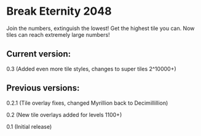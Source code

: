 # Break Eternity 2048
Join the numbers, extinguish the lowest! Get the highest tile you can. Now tiles can reach extremely large numbers!

## Current version:

0.3 (Added even more tile styles, changes to super tiles 2^10000+)

## Previous versions:

0.2.1 (Tile overlay fixes, changed Myrillion back to Decimillillion)

0.2 (New tile overlays added for levels 1100+)

0.1 (Initial release)
